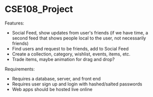 # CSE108_Project

Features:
- Social Feed, show updates from user's friends (if we have time, a second feed that shows people local to the user, not necessarily friends)
- Find users and request to be friends, add to Social Feed
- Create a collection, category, wishlist, events, items, etc.
- Trade items, maybe animation for drag and drop?

Requirements:
- Requires a database, server, and front end
- Requires user sign up and login with hashed/salted passwords
- Web apps should be hosted live online
